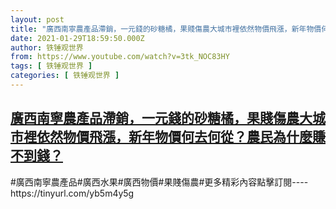 ```yaml
---
layout: post
title: "廣西南寧農產品滯銷，一元錢的砂糖橘，果賤傷農大城市裡依然物價飛漲，新年物價何去何從？農民為什麼賺不到錢？"
date: 2021-01-29T18:59:50.000Z
author: 铁锤观世界
from: https://www.youtube.com/watch?v=3tk_NOC83HY
tags: [ 铁锤观世界 ]
categories: [ 铁锤观世界 ]
---
```

<!--1611946790000-->
[廣西南寧農產品滯銷，一元錢的砂糖橘，果賤傷農大城市裡依然物價飛漲，新年物價何去何從？農民為什麼賺不到錢？](https://www.youtube.com/watch?v=3tk_NOC83HY)
------

<div>
#廣西南寧農產品#廣西水果#廣西物價#果賤傷農#更多精彩內容點擊訂閱----https://tinyurl.com/yb5m4y5g
</div>
